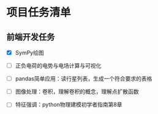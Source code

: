 # 项目任务清单

## 前端开发任务
- [x] SymPy绘图
- [ ] 正负电荷的电势与电场计算与可视化
- [ ] pandas简单应用：读行星列表，生成一个符合要求的表格
- [ ] 图像处理：卷积，理解卷积的概念，理解点扩散函数
- [ ] 特征强调：python物理建模初学者指南第8章



